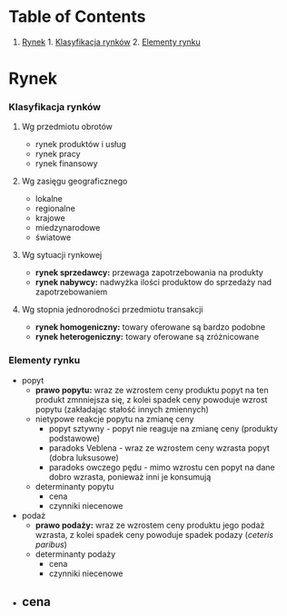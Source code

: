 
# Table of Contents

1.  [Rynek](#org87e345d)
        1.  [Klasyfikacja rynków](#orgc18d14d)
        2.  [Elementy rynku](#org64b387b)


<a id="org87e345d"></a>

# Rynek


<a id="orgc18d14d"></a>

### Klasyfikacja rynków

1.  Wg przedmiotu obrotów

    -   rynek produktów i usług
    -   rynek pracy
    -   rynek finansowy

2.  Wg zasięgu geograficznego

    -   lokalne
    -   regionalne
    -   krajowe
    -   miedzynarodowe
    -   światowe

3.  Wg sytuacji rynkowej

    -   **rynek sprzedawcy:** przewaga zapotrzebowania na produkty
    -   **rynek nabywcy:** nadwyżka ilości produktow do sprzedaży nad zapotrzebowaniem

4.  Wg stopnia jednorodności przedmiotu transakcji

    -   **rynek homogeniczny:** towary oferowane są bardzo podobne
    -   **rynek heterogeniczny:** towary oferowane są zróżnicowane


<a id="org64b387b"></a>

### Elementy rynku

-   popyt
    -   **prawo popytu:** wraz ze wzrostem ceny produktu popyt na ten produkt zmnniejsza się, z kolei spadek ceny powoduje wzrost popytu (zakładając stałość innych zmiennych)
    -   nietypowe reakcje popytu na zmianę ceny
        -   popyt sztywny - popyt nie reaguje na zmianę ceny (produkty podstawowe)
        -   paradoks Veblena - wraz ze wzrostem ceny wzrasta popyt (dobra luksusowe)
        -   paradoks owczego pędu - mimo wzrostu cen popyt na dane dobro wzrasta, ponieważ inni je konsumują
    -   determinanty popytu
        -   cena
        -   czynniki niecenowe
-   podaż
    -   **prawo podaży:** wraz ze wzrostem ceny produktu jego podaż wzrasta, z kolei spadek ceny powoduje spadek podazy (*ceteris paribus*)
    -   determinanty podaży
        -   cena
        -   czynniki niecenowe
-   cena
    -

